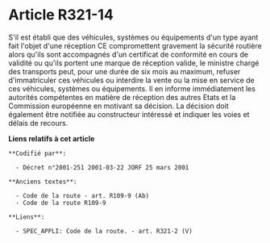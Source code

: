 # Article R321-14

S'il est établi que des véhicules, systèmes ou équipements d'un type ayant fait l'objet d'une réception CE compromettent
gravement la sécurité routière alors qu'ils sont accompagnés d'un certificat de conformité en cours de validité ou qu'ils
portent une marque de réception valide, le ministre chargé des transports peut, pour une durée de six mois au maximum,
refuser d'immatriculer ces véhicules ou interdire la vente ou la mise en service de ces véhicules, systèmes ou équipements.
Il en informe immédiatement les autorités compétentes en matière de réception des autres Etats et la Commission européenne en
motivant sa décision. La décision doit également être notifiée au constructeur intéressé et indiquer les voies et délais de
recours.

**Liens relatifs à cet article**

	**Codifié par**:

	  - Décret n°2001-251 2001-03-22 JORF 25 mars 2001

	**Anciens textes**:

	  - Code de la route - art. R109-9 (Ab)
	  - Code de la route R109-9

	**Liens**:

	  - SPEC_APPLI: Code de la route. - art. R321-2 (V)
